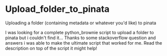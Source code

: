 # Upload_folder_to_pinata
Uploading a folder (containing metadata or whatever you'd like) to pinata

I was looking for a complete python_brownie script to upload a folder to pinata but i couldn't find it...
Thanks to some stackoverflow question and answers i was able to make the ultimate script that worked for me.
Read the description on top of the script it might help!
